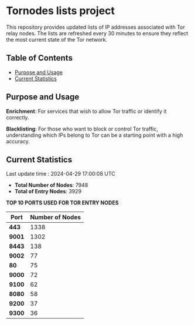 # Tornodes lists project

This repository provides updated lists of IP addresses associated with Tor relay nodes. The lists are refreshed every 30 minutes to ensure they reflect the most current state of the Tor network.

## Table of Contents

- [Purpose and Usage](#purpose-and-usage)
- [Current Statistics](#current-statistics)


## Purpose and Usage

**Enrichment**: For services that wish to allow Tor traffic or identify it correctly.

**Blacklisting**: For those who want to block or control Tor traffic, understanding which IPs belong to Tor can be a starting point with a high accuracy.

## Current Statistics

Last update time : 2024-04-29 17:00:08 UTC

- **Total Number of Nodes**: 7948
- **Total of Entry Nodes**: 3929

**TOP 10 PORTS USED FOR TOR ENTRY NODES**

| **Port** | **Number of Nodes** |
|------|-----------------|
| **443**   | 1338  |
| **9001**   | 1302  |
| **8443**   | 138  |
| **9002**   | 77  |
| **80**   | 75  |
| **9000**   | 72  |
| **9100**   | 62  |
| **8080**   | 58  |
| **9200**   | 37  |
| **9300**   | 36  |

